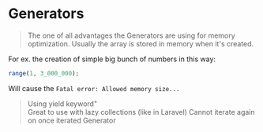 # Generators
> The one of all advantages the Generators are using for memory optimization.
> Usually the array is stored in memory when it's created.

For ex. the creation of simple big bunch of numbers in this way:
```php
range(1, 3_000_000);
```
Will cause the ```Fatal error: Allowed memory size...```

> Using yield keyword"  
> Great to use with lazy collections (like in Laravel)
> Cannot iterate again on once iterated Generator